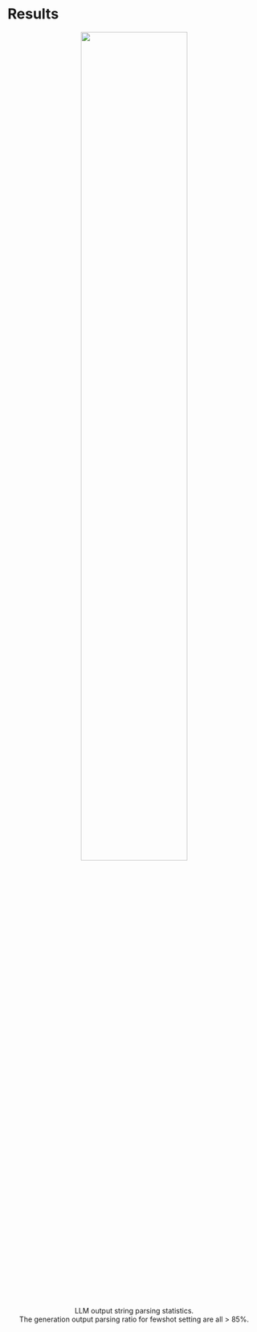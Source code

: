 # Results



<div container align="center">
    <div item>
        <img src="/DL4KG-parsing.png" width="65%">
    </div>
    <div text-xl>
        <carbon:arrow-up /> LLM output string parsing statistics. 
        <br>
        The generation output parsing ratio for fewshot setting are all > 85%. 
    </div>
</div>
